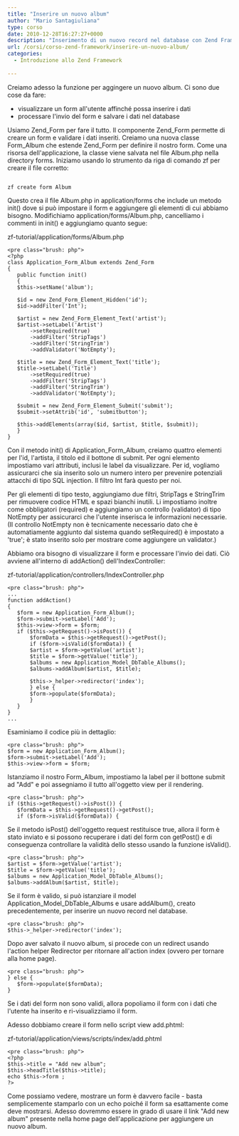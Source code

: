 ```yaml
---
title: "Inserire un nuovo album"
author: "Mario Santagiuliana"
type: corso
date: 2010-12-28T16:27:27+0000
description: "Inserimento di un nuovo record nel database con Zend Framework"
url: /corsi/corso-zend-framework/inserire-un-nuovo-album/
categories:
  - Introduzione allo Zend Framework
  
---
```

Creiamo adesso la funzione per aggingere un nuovo album. Ci sono due cose da fare:

- visualizzare un form all'utente affinché possa inserire i dati
- processare l'invio del form e salvare i dati nel database
 
Usiamo Zend\_Form per fare il tutto. Il componente Zend\_Form permette di creare un form e validare i dati inseriti. Creiamo una nuova classe Form\_Album che estende Zend\_Form per definire il nostro form. Come una risorsa dell'applicazione, la classe viene salvata nel file Album.php nella directory forms. Iniziamo usando lo strumento da riga di comando zf per creare il file corretto:

 ```

zf create form Album
```

Questo crea il file Album.php in application/forms che include un metodo init() dove si può impostare il form e aggiungere gli elementi di cui abbiamo bisogno. Modifichiamo application/forms/Album.php, cancelliamo i commenti in init() e aggiungiamo quanto segue:

zf-tutorial/application/forms/Album.php

 ```
<pre class="brush: php">
<?php
class Application_Form_Album extends Zend_Form
{
    public function init()
    {
    $this->setName('album');

    $id = new Zend_Form_Element_Hidden('id');
    $id->addFilter('Int');

    $artist = new Zend_Form_Element_Text('artist');
    $artist->setLabel('Artist')
        ->setRequired(true)
        ->addFilter('StripTags')
        ->addFilter('StringTrim')
        ->addValidator('NotEmpty');

    $title = new Zend_Form_Element_Text('title');
    $title->setLabel('Title')
        ->setRequired(true)
        ->addFilter('StripTags')
        ->addFilter('StringTrim')
        ->addValidator('NotEmpty');

    $submit = new Zend_Form_Element_Submit('submit');
    $submit->setAttrib('id', 'submitbutton');

    $this->addElements(array($id, $artist, $title, $submit));
    }
}
```

Con il metodo init() di Application\_Form\_Album, creiamo quattro elementi per l'id, l'artista, il titolo ed il bottone di submit. Per ogni elemento impostiamo vari attributi, inclusi le label da visualizzare. Per id, vogliamo assicurarci che sia inserito solo un numero intero per prevenire potenziali attacchi di tipo SQL injection. Il filtro Int farà questo per noi.

Per gli elementi di tipo testo, aggiungiamo due filtri, StripTags e StringTrim per rimuovere codice HTML e spazi bianchi inutili. Li impostiamo inoltre come obbligatori (required) e aggiungiamo un controllo (validator) di tipo NotEmpty per assicurarci che l'utente inserisca le informazioni necessarie. (Il controllo NotEmpty non è tecnicamente necessario dato che è automatiamente aggiunto dal sistema quando setRequired() è impostato a 'true'; è stato inserito solo per mostrare come aggiungere un validator.)

Abbiamo ora bisogno di visualizzare il form e processare l'invio dei dati. Ciò avviene all'interno di addAction() dell'IndexController:

zf-tutorial/application/controllers/IndexController.php

 ```
<pre class="brush: php">
 ...
 function addAction()
 {
    $form = new Application_Form_Album();
    $form->submit->setLabel('Add');
    $this->view->form = $form;
    if ($this->getRequest()->isPost()) {
        $formData = $this->getRequest()->getPost();
        if ($form->isValid($formData)) {
        $artist = $form->getValue('artist');
        $title = $form->getValue('title');
        $albums = new Application_Model_DbTable_Albums();
        $albums->addAlbum($artist, $title);

        $this->_helper->redirector('index');
        } else {
        $form->populate($formData);
        }
    }
 }
 ...
```

Esaminiamo il codice più in dettaglio:

 ```
<pre class="brush: php">
$form = new Application_Form_Album();
$form->submit->setLabel('Add');
$this->view->form = $form;
```

Istanziamo il nostro Form\_Album, impostiamo la label per il bottone submit ad "Add" e poi assegniamo il tutto all'oggetto view per il rendering.

 ```
<pre class="brush: php">
if ($this->getRequest()->isPost()) {
    $formData = $this->getRequest()->getPost();
    if ($form->isValid($formData)) {
```

Se il metodo isPost() dell'oggetto request restituisce true, allora il form è stato inviato e si possono recuperare i dati del form con getPost() e di conseguenza controllare la validità dello stesso usando la funzione isValid().

 ```
<pre class="brush: php">
$artist = $form->getValue('artist');
$title = $form->getValue('title');
$albums = new Application_Model_DbTable_Albums();
$albums->addAlbum($artist, $title);
```

Se il form è valido, si può istanziare il model Application\_Model\_DbTable\_Albums e usare addAlbum(), creato precedentemente, per inserire un nuovo record nel database.

 ```
<pre class="brush: php">
$this->_helper->redirector('index');
```

Dopo aver salvato il nuovo album, si procede con un redirect usando l'action helper Redirector per ritornare all'action index (ovvero per tornare alla home page).

 ```
<pre class="brush: php">
} else {
    $form->populate($formData);
}
```

Se i dati del form non sono validi, allora popoliamo il form con i dati che l'utente ha inserito e ri-visualizziamo il form.

Adesso dobbiamo creare il form nello script view add.phtml:

zf-tutorial/application/views/scripts/index/add.phtml

 ```
<pre class="brush: php">
<?php
$this->title = "Add new album";
$this->headTitle($this->title);
echo $this->form ;
?>
```

Come possiamo vedere, mostrare un form è davvero facile - basta semplicemente stamparlo con un echo poiché il form sa esattamente come deve mostrarsi. Adesso dovremmo essere in grado di usare il link "Add new album" presente nella home page dell'applicazione per aggiungere un nuovo album.